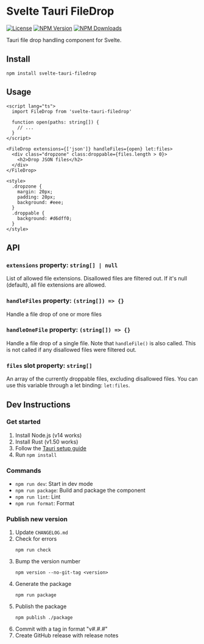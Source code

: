 # Svelte Tauri FileDrop

[![License](https://img.shields.io/npm/l/svelte-tauri-filedrop.svg)](LICENSE)
[![NPM Version](https://img.shields.io/npm/v/svelte-tauri-filedrop.svg)](https://npmjs.com/package/svelte-tauri-filedrop)
[![NPM Downloads](https://img.shields.io/npm/dm/svelte-tauri-filedrop.svg)](https://npmjs.com/package/svelte-tauri-filedrop)

Tauri file drop handling component for Svelte.

## Install
```
npm install svelte-tauri-filedrop
```

## Usage
```svelte
<script lang="ts">
  import FileDrop from 'svelte-tauri-filedrop'

  function open(paths: string[]) {
    // ...
  }
</script>

<FileDrop extensions={['json']} handleFiles={open} let:files>
  <div class="dropzone" class:droppable={files.length > 0}>
    <h2>Drop JSON files</h2>
  </div>
</FileDrop>

<style>
  .dropzone {
    margin: 20px;
    padding: 20px;
    background: #eee;
  }
  .droppable {
    background: #d6dff0;
  }
</style>
```

## API

### `extensions` property: `string[] | null`
List of allowed file extensions. Disallowed files are filtered out.
If it's null (default), all file extensions are allowed.

### `handleFiles` property: `(string[]) => {}`
Handle a file drop of one or more files

### `handleOneFile` property: `(string[]) => {}`
Handle a file drop of a single file.
Note that `handleFile()` is also called.
This is not called if any disallowed files were filtered out.

### `files` slot property: `string[]`
An array of the currently droppable files, excluding disallowed files.
You can use this variable through a let binding: `let:files`.

## Dev Instructions

### Get started
1. Install Node.js (v14 works)
2. Install Rust (v1.50 works)
3. Follow the [Tauri setup guide](https://tauri.studio/en/docs/getting-started/intro)
4. Run `npm install`

### Commands
- `npm run dev`: Start in dev mode
- `npm run package`: Build and package the component
- `npm run lint`: Lint
- `npm run format`: Format

### Publish new version
1. Update `CHANGELOG.md`
2. Check for errors
    ```
    npm run check
    ```
3. Bump the version number
    ```
    npm version --no-git-tag <version>
    ```
4. Generate the package
    ```
    npm run package
    ```
5. Publish the package
    ```
    npm publish ./package
    ```
6. Commit with a tag in format "v#.#.#"
7. Create GitHub release with release notes
